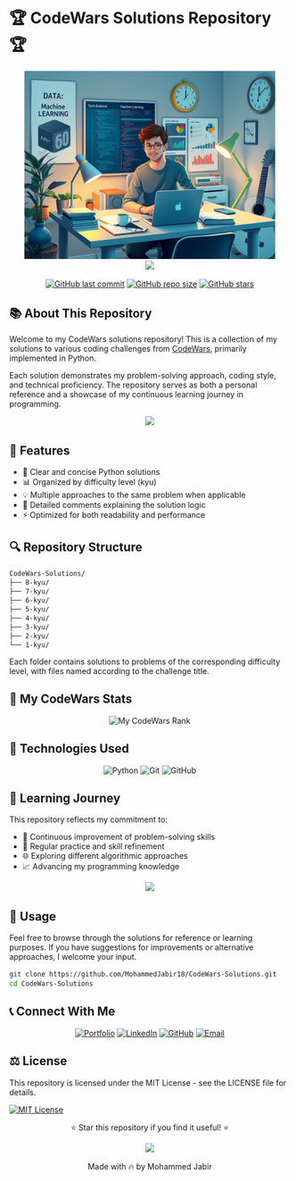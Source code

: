 # 🏆 CodeWars Solutions Repository 🏆

<div align="center">
    <img width="450" src="/assets/hero1.png" alt="My working pic">
</div>

<div align="center">
  
  <img src="https://media.giphy.com/media/v1.Y2lkPTc5MGI3NjExNjUzODU5ZGJiYzczMjAxNmE0NjQxYzI1NmU0NGE4M2NlZWM1M2VmZiZlcD12MV9pbnRlcm5hbF9naWZzX2dpZklkJmN0PWc/LMt9638dO8dftAjtco/giphy.gif" width="100">
  
  [![GitHub last commit](https://img.shields.io/github/last-commit/MohammedJabir18/CodeWars-Solutions?style=for-the-badge&logo=github&logoColor=white&color=blue)](https://github.com/MohammedJabir18/CodeWars-Solutions)
  [![GitHub repo size](https://img.shields.io/github/repo-size/MohammedJabir18/CodeWars-Solutions?style=for-the-badge&logo=github&logoColor=white&color=blue)](https://github.com/MohammedJabir18/CodeWars-Solutions)
  [![GitHub stars](https://img.shields.io/github/stars/MohammedJabir18/CodeWars-Solutions?style=for-the-badge&logo=github&logoColor=white&color=blue)](https://github.com/MohammedJabir18/CodeWars-Solutions/stargazers)

</div>

## 📚 About This Repository

Welcome to my CodeWars solutions repository! This is a collection of my solutions to various coding challenges from [CodeWars](https://www.codewars.com/), primarily implemented in Python.

Each solution demonstrates my problem-solving approach, coding style, and technical proficiency. The repository serves as both a personal reference and a showcase of my continuous learning journey in programming.

<div align="center">
  <img src="https://media.giphy.com/media/v1.Y2lkPTc5MGI3NjExMzM2NzA2NWJjODFhMGJlY2FlNjg5NDg0ZWM3NThhODI1ZmZlODQ0MCZlcD12MV9pbnRlcm5hbF9naWZzX2dpZklkJmN0PWc/26tn33aiTi1jkl6H6/giphy.gif" width="500">
</div>

## 🌟 Features

- 🐍 Clear and concise Python solutions
- 📊 Organized by difficulty level (kyu)
- 💡 Multiple approaches to the same problem when applicable
- 📝 Detailed comments explaining the solution logic
- ⚡ Optimized for both readability and performance

## 🔍 Repository Structure

```
CodeWars-Solutions/
├── 8-kyu/
├── 7-kyu/
├── 6-kyu/
├── 5-kyu/
├── 4-kyu/
├── 3-kyu/
├── 2-kyu/
└── 1-kyu/
```

Each folder contains solutions to problems of the corresponding difficulty level, with files named according to the challenge title.

## 🚀 My CodeWars Stats

<div align="center">
  
  <!-- Replace USERNAME with your Codewars username -->
  ![My CodeWars Rank](https://github.r2v.ch/codewars?user=MohammedJabir&name=true&top_languages=true&theme=gradient)
  
</div>

## 🔧 Technologies Used

<div align="center">
  
  ![Python](https://img.shields.io/badge/Python-3776AB?style=for-the-badge&logo=python&logoColor=white)
  ![Git](https://img.shields.io/badge/Git-F05032?style=for-the-badge&logo=git&logoColor=white)
  ![GitHub](https://img.shields.io/badge/GitHub-100000?style=for-the-badge&logo=github&logoColor=white)
  
</div>

## 🌱 Learning Journey

This repository reflects my commitment to:

- 🧠 Continuous improvement of problem-solving skills
- 🔄 Regular practice and skill refinement
- 🌐 Exploring different algorithmic approaches
- 📈 Advancing my programming knowledge

<div align="center">
  <img src="https://media.giphy.com/media/v1.Y2lkPTc5MGI3NjExY2Y2MjdlODk2ZGZlYmUzMDljYmQ1YTVhNzRjMGY3ZTc3MmUxOGUyYSZlcD12MV9pbnRlcm5hbF9naWZzX2dpZklkJmN0PWc/Ll22OhMLAlVDb8UQWe/giphy.gif" width="150">
</div>

## 📝 Usage

Feel free to browse through the solutions for reference or learning purposes. If you have suggestions for improvements or alternative approaches, I welcome your input.

```bash
git clone https://github.com/MohammedJabir18/CodeWars-Solutions.git
cd CodeWars-Solutions
```

## 📞 Connect With Me

<div align="center">
  
  [![Portfolio](https://img.shields.io/badge/Portfolio-000000?style=for-the-badge&logo=vercel&logoColor=white)](https://jabir-portfolio.vercel.app/)
  [![LinkedIn](https://img.shields.io/badge/LinkedIn-0077B5?style=for-the-badge&logo=linkedin&logoColor=white)](https://www.linkedin.com/in/mohammed--jabir)
  [![GitHub](https://img.shields.io/badge/GitHub-100000?style=for-the-badge&logo=github&logoColor=white)](https://github.com/MohammedJabir18)
  [![Email](https://img.shields.io/badge/Email-D14836?style=for-the-badge&logo=gmail&logoColor=white)](mailto:jabirahmedz111@gmail.com)
  
</div>

## ⚖️ License

This repository is licensed under the MIT License - see the LICENSE file for details.

[![MIT License](https://img.shields.io/badge/License-MIT-green.svg)](https://choosealicense.com/licenses/mit/)

<div align="center">
  <p>⭐ Star this repository if you find it useful! ⭐</p>
  
<img src="https://media.giphy.com/media/v1.Y2lkPTc5MGI3NjExNzJ4djI4M3dweHJhOG5ucnBobDM5ZW84bW03dWJkbjVrOG5ucnlkbyZlcD12MV9pbnRlcm5hbF9naWZfYnlfaWQmY3Q9Zw/IeRdg7gLkfK1ly2mFU/giphy.gif" width="300px">
  
  <p>Made with 🔥 by Mohammed Jabir</p>
</div>